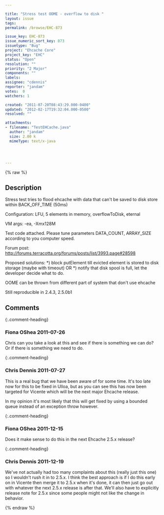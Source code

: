 ```yaml
---

title: "Stress test OOME - overflow to disk "
layout: issue
tags: 
permalink: /browse/EHC-873

issue_key: EHC-873
issue_numeric_sort_key: 873
issuetype: "Bug"
project: "Ehcache Core"
project_key: "EHC"
status: "Open"
resolution: ""
priority: "2 Major"
components: ""
labels: 
assignee: "cdennis"
reporter: "jandam"
votes:  0
watchers: 1

created: "2011-07-20T08:43:29.000-0400"
updated: "2012-02-17T19:32:04.000-0500"
resolved: ""

attachments:
- filename: "TestEHCache.java"
  author: "jandam"
  size: 2.00 k
  mimeType: text/x-java




---
```


{% raw %}

## Description

<div markdown="1" class="description">

Stress test tries to flood ehcache with data that can't be saved to disk store within BACK\_OFF\_TIME (50ms) 

Configuration: LFU, 5 elements in memory, overflowToDisk, eternal

VM args: -ea, -Xmx128M

Test code attached. Please tune parameters DATA\_COUNT, ARRAY\_SIZE according to you computer speed.

Forum post:
http://forums.terracotta.org/forums/posts/list/3993.page#28598

Proposed solutions:
 \*) block putElement till evicted element is stored to disk storage (maybe with timeout)
OR
 \*) notify that disk spool is full, let the developer decide what to do.

  OOME can be thrown from different part of system that don't use ehcache

Still reproducible in 2.4.3, 2.5.0b1

</div>

## Comments


{:.comment-heading}
### **Fiona OShea** <span class="date">2011-07-26</span>

<div markdown="1" class="comment">

Chris can you take a look at this and see if there is something we can do? Or if there is something we need to do.

</div>


{:.comment-heading}
### **Chris Dennis** <span class="date">2011-07-27</span>

<div markdown="1" class="comment">

This is a real bug that we have been aware of for some time.  It's too late now for this to be fixed in Ulloa, but as you can see this has now been targeted for Vicente which will be the next major Ehcache release.

In my opinion it's most likely that this will get fixed by using a bounded queue instead of an exception throw however.

</div>


{:.comment-heading}
### **Fiona OShea** <span class="date">2011-12-15</span>

<div markdown="1" class="comment">

Does it make sense to do this in the next Ehcache 2.5.x release?

</div>


{:.comment-heading}
### **Chris Dennis** <span class="date">2011-12-19</span>

<div markdown="1" class="comment">

We've not actually had too many complaints about this (really just this one) so I wouldn't rush it in to 2.5.x.  I think the best approach is if I do this early on in Vicente then merge it to 2.5.x when it's done, it can then just go out with whatever the next 2.5.x release is after that.  We'll also have to explicitly release note for 2.5.x since some people might not like the change in behavior.

</div>



{% endraw %}
